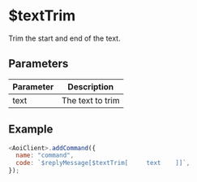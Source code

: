 # $textTrim

Trim the start and end of the text.

## Parameters

| Parameter | Description      |
| --------- | ---------------- |
| text      | The text to trim |

## Example

```javascript
<AoiClient>.addCommand({
  name: "command",
  code: `$replyMessage[$textTrim[     text    ]]`,
});
```
